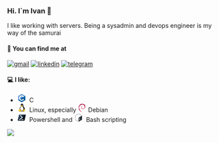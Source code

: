 ### Hi. I`m Ivan 🤘

I like working with servers. Being a sysadmin and devops engineer is my way of the samurai

#### 📩 You can find me at

[![gmail](https://img.shields.io/badge/Gmail-D14836?style=for-the-badge&logo=gmail&logoColor=white)](mailto:rjrisen@gmail.com)
[![linkedin](https://img.shields.io/badge/LinkedIn-0077B5?style=for-the-badge&logo=linkedin&logoColor=white)](https://www.linkedin.com/in/ivan-galyamin-0b47ab296/)
[![telegram](https://img.shields.io/badge/Telegram-2CA5E0?style=for-the-badge&logo=telegram&logoColor=white)](https://t.me/RisenYT)

#### 💻 I like:

+ <img src="https://github.com/devicons/devicon/blob/master/icons/c/c-original.svg" title="C" alt="C" width="20" height="20"/>&nbsp; C
+ <img src="https://github.com/devicons/devicon/blob/master/icons/linux/linux-original.svg" title="Linux" alt="Linux" width="20" height="20"/>&nbsp; Linux, especially <img src="https://github.com/devicons/devicon/blob/master/icons/debian/debian-original.svg" title="Debian" alt="Linux" width="20" height="20"/> Debian
+ <img src="https://github.com/devicons/devicon/blob/master/icons/powershell/powershell-original.svg" title="Powershell" alt="Powershell" width="20" height="20"/>&nbsp; Powershell and <img src="https://github.com/devicons/devicon/blob/master/icons/bash/bash-original.svg" title="Bash" alt="Bash" width="20" height="20"/>&nbsp; Bash scripting

  
<img src="https://risenhome.xyz/images/1gap.gif"/>
